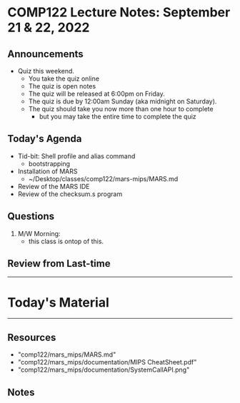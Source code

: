 # COMP122 Lecture Notes: September 21 & 22, 2022

## Announcements
   * Quiz this weekend.
     - You take the quiz online
     - The quiz is open notes
     - The quiz will be released at 6:00pm on Friday.
     - The quiz is due by 12:00am Sunday (aka midnight on Saturday).
     - The quiz should take you now more than one hour to complete
       * but you may take the entire time to complete the quiz

## Today's Agenda
   * Tid-bit: Shell profile and alias command
     - bootstrapping
   * Installation of MARS
     - ~/Desktop/classes/comp122/mars-mips/MARS.md
   * Review of the MARS IDE
   * Review of the checksum.s program


## Questions
   1. M/W Morning: 
      - this class is ontop of this. 
 

## Review from Last-time
 


---
# Today's Material


---
## Resources
   * "comp122/mars_mips/MARS.md"
   * "comp122/mars_mips/documentation/MIPS CheatSheet.pdf"
   * "comp122/mars_mips/documentation/SystemCallAPI.png"

## Notes
